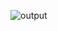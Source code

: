 ![output](https://user-images.githubusercontent.com/94108883/174332149-0dbbe5df-c952-44ca-955e-6fb8180ee27b.gif)

